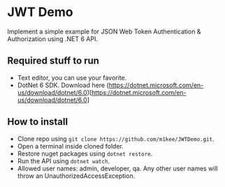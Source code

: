 # JWT Demo

Implement a simple example for JSON Web Token Authentication & Authorization using .NET 6 API.

## Required stuff to run

- Text editor, you can use your favorite.
- DotNet 6 SDK. Download here (https://dotnet.microsoft.com/en-us/download/dotnet/6.0)[https://dotnet.microsoft.com/en-us/download/dotnet/6.0]

## How to install

- Clone repo using `git clone https://github.com/m1kee/JWTDemo.git`.
- Open a terminal inside cloned folder.
- Restore nuget packages using `dotnet restore`.
- Run the API using `dotnet watch`.
- Allowed user names: admin, developer, qa. Any other user names will throw an UnauthorizedAccessException.